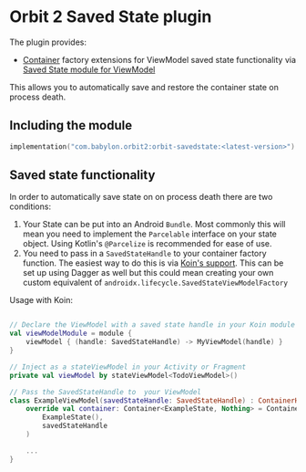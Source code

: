 # Orbit 2 Saved State plugin

The plugin provides:

- [Container](../orbit-2-core/src/main/java/com/babylon/orbit2/Container.kt)
  factory extensions for ViewModel saved state functionality via
  [Saved State module for
  ViewModel](https://developer.android.com/topic/libraries/architecture/viewmodel-savedstate)
  
This allows you to automatically save and restore the container state on process
death.

## Including the module

```kotlin
implementation("com.babylon.orbit2:orbit-savedstate:<latest-version>")
```

## Saved state functionality

In order to automatically save state on on process death there are two
conditions:

1. Your State can be put into an Android `Bundle`. Most commonly this will mean
   you need to implement the `Parcelable` interface on your state object.
   Using Kotlin's `@Parcelize`  is recommended for ease of use.
1. You need to pass in a `SavedStateHandle` to your container factory function.
   The easiest way to do this is via [Koin's
   support](https://doc.insert-koin.io/#/koin-android/viewmodel?id=viewmodel-and-state-bundle).
   This can be set up using Dagger as well but this could mean creating your own
   custom equivalent of `androidx.lifecycle.SavedStateViewModelFactory`

Usage with Koin:

``` kotlin

// Declare the ViewModel with a saved state handle in your Koin module
val viewModelModule = module {
    viewModel { (handle: SavedStateHandle) -> MyViewModel(handle) }
}

// Inject as a stateViewModel in your Activity or Fragment
private val viewModel by stateViewModel<TodoViewModel>()

// Pass the SavedStateHandle to  your ViewModel
class ExampleViewModel(savedStateHandle: SavedStateHandle) : ContainerHost<ExampleState, Nothing> {
    override val container: Container<ExampleState, Nothing> = Container.createWithSavedState(
        ExampleState(),
        savedStateHandle
    )

    ...
}

```
